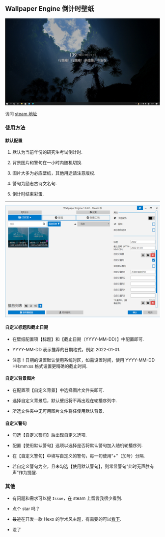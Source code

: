 ## Wallpaper Engine 倒计时壁纸

![运行截图](docs/index.png)

访问 [steam 地址](https://steamcommunity.com/sharedfiles/filedetails/?id=2222111958)

### 使用方法

#### 默认配置

1. 默认为当前年份的研究生考试倒计时.

2. 背景图片和警句在一小时内随机切换.

3. 图片大多为必应壁纸，其他用途请注意版权.

4. 警句为励志古诗文名句.

5. 倒计时结束彩蛋.

---

![自定义](docs/setting.png)

#### 自定义标题和截止日期

- 在壁纸配置项【标题】和【截止日期（YYYY-MM-DD）】中配置即可.

- YYYY-MM-DD 表示推荐的日期格式，例如 2022-01-01.

- 注意！日期的设置默认使用系统时区，如需设置时间，使用 YYYY-MM-DD HH:mm:ss 格式设置更精确的截止时间.

#### 自定义背景图片

- 在配置项【自定义背景】中选择图片文件夹即可.

- 选择自定义背景后，默认壁纸将不再出现在轮播序列中.

- 所选文件夹中无可用图片文件将任使用默认背景.

#### 自定义警句

- 勾选【自定义警句】后出现自定义选项.

- 配置【使用默认警句】选项以选择是否将默认警句加入随机轮播序列.

- 在【自定义警句】中填写自定义的警句，每一句使用“+”（加号）分隔.

- 若自定义警句为空，且未勾选【使用默认警句】，则常显警句“此时无声胜有声”作为提醒.


### 其他

* 有问题和需求可以提 `Issue`，在 steam 上留言我很少看到.

* 点个 star 吗？
  
* ~~最近~~在开发一款 Hexo 的学术风主题，有需要的可以[看下](https://github.com/hooozen/hexo-theme-academic).

* 没了
